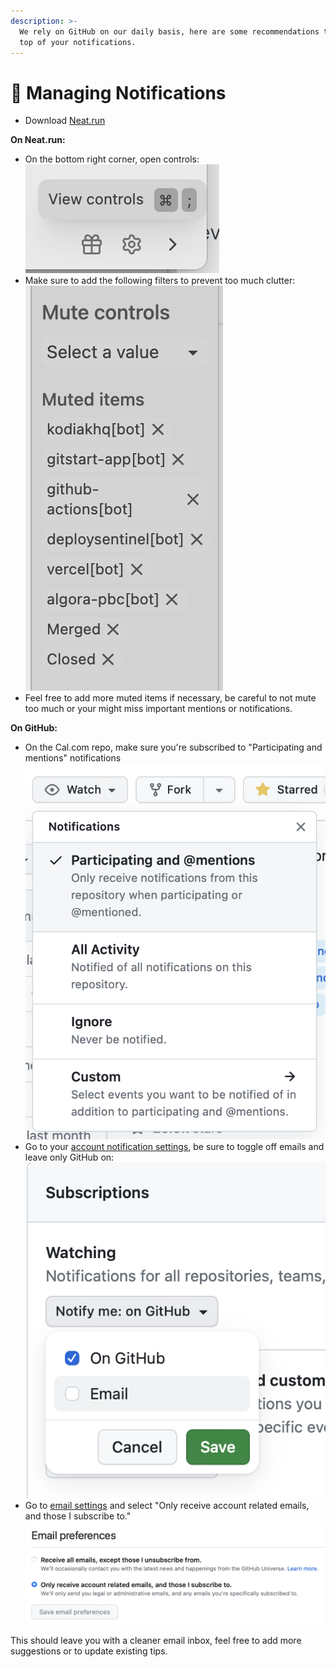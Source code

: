 ```yaml
---
description: >-
  We rely on GitHub on our daily basis, here are some recommendations to keep on
  top of your notifications.
---
```


# 🔔 Managing Notifications

* Download [Neat.run](https://neat.run)

**On Neat.run:**

* On the bottom right corner, open controls:![](<../.gitbook/assets/image (16).png>)
* Make sure to add the following filters to prevent too much clutter:\
  ![](<../.gitbook/assets/image (11).png>)
* Feel free to add more muted items if necessary, be careful to not mute too much or your might miss important mentions or notifications.

**On GitHub:**

* On the Cal.com repo, make sure you're subscribed to "Participating and mentions" notifications\
  ![](<../.gitbook/assets/image (3).png>)
* Go to your [account notification settings](https://github.com/settings/notifications), be sure to toggle off emails and leave only GitHub on:\
  ![](<../.gitbook/assets/image (1).png>)
* Go to [email settings](https://github.com/settings/emails) and select "Only receive account related emails, and those I subscribe to."\
  ![](../.gitbook/assets/image.png)

This should leave you with a cleaner email inbox, feel free to add more suggestions or to update existing tips.
